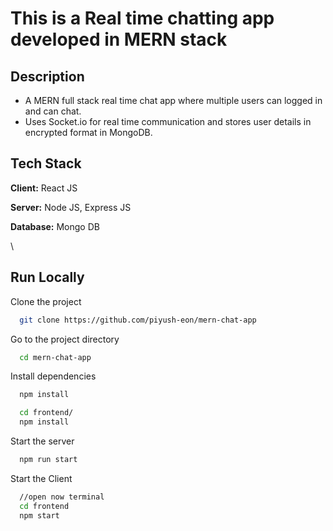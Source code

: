 # This is a Real time chatting app developed in MERN stack

## Description
* A MERN full stack real time chat app where multiple users can logged in and can chat. 
* Uses Socket.io for real time communication and stores user details in encrypted format in MongoDB.

## Tech Stack

**Client:** React JS

**Server:** Node JS, Express JS

**Database:** Mongo DB

\
## Run Locally

Clone the project

```bash
  git clone https://github.com/piyush-eon/mern-chat-app
```

Go to the project directory

```bash
  cd mern-chat-app
```

Install dependencies

```bash
  npm install
```

```bash
  cd frontend/
  npm install
```

Start the server

```bash
  npm run start
```

Start the Client

```bash
  //open now terminal
  cd frontend
  npm start
```
